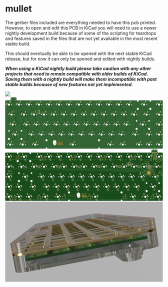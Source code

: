 # mullet
The gerber files included are everything needed to have this pcb printed. However, to open and edit this PCB in KiCad you will need to use a newer nightly development build because of some of the scripting for teardrops and features saved in the files that are not yet available in the most recent stable build.

This should eventually be able to be opened with the next stable KiCad release, but for now it can only be opened and edited with nightly builds.

***When using a KiCad nightly build please take caution with any other projects that need to remain compatible with older builds of KiCad. Saving them with a nightly build will make them incompatible with past stable builds because of new features not yet implemented.***

![](https://i.imgur.com/4ngeYQD.png)
![](./images/topRender.jpg)
![](./images/bottomRender.jpg)
![](./images/mullet-case.jpg)
